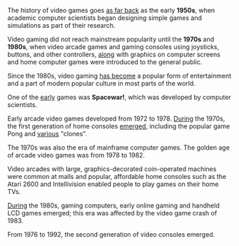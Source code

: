 The history of video games goes [as far back](eche "еще") as the early **1950s**,
when academic computer scientists began designing simple games
and simulations as part of their research.

Video gaming did not reach mainstream popularity until the **1970s** and **1980s**,
when video arcade games and gaming consoles using joysticks, buttons, and other controllers,
[along](vmeste "вместе") with graphics on computer screens and home
computer games were introduced to the general public.

Since the 1980s, video gaming [has become](staly "стали") a popular form of entertainment
and a part of modern popular culture in most parts of the world.

One of the [early](rannih "рано, ранних") games was **Spacewar!**,
which was developed by computer scientists.

Early arcade video games developed from 1972 to 1978. [During](v_techenie "В течение") the 1970s,
the first generation of home consoles [emerged](voznikli 'возникли'),
including the popular game Pong and [various](razlichnyh 'различных') "clones".

The 1970s was also the era of mainframe computer games.
The golden age of arcade video games was from 1978 to 1982.

Video arcades with large, graphics-decorated coin-operated machines
were common at malls and popular, affordable home consoles such as
the Atari 2600 and Intellivision enabled people to play games on their home TVs.

[During](v_techenie "В течение") the 1980s, gaming computers, early online gaming
and handheld LCD games emerged; this era was affected by the video game crash of 1983.

From 1976 to 1992, the second generation of video consoles emerged.
